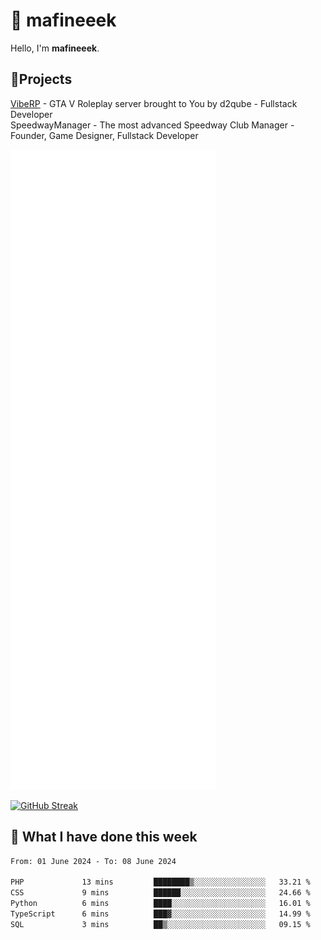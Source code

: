 # 👋 mafineeek
Hello, I'm **mafineeek**.

## 📝Projects

[VibeRP](https://v-rp.pl) - GTA V Roleplay server brought to You by d2qube - Fullstack Developer<br/>
SpeedwayManager - The most advanced Speedway Club Manager - Founder, Game Designer, Fullstack Developer


![](./github-metrics.svg)

[![GitHub Streak](https://streak-stats.demolab.com/?user=mafineeek)](https://git.io/streak-stats)

## 📰 What I have done this week
<!--START_SECTION:waka-->

```txt
From: 01 June 2024 - To: 08 June 2024

PHP             13 mins         ████████▒░░░░░░░░░░░░░░░░   33.21 %
CSS             9 mins          ██████░░░░░░░░░░░░░░░░░░░   24.66 %
Python          6 mins          ████░░░░░░░░░░░░░░░░░░░░░   16.01 %
TypeScript      6 mins          ███▓░░░░░░░░░░░░░░░░░░░░░   14.99 %
SQL             3 mins          ██▒░░░░░░░░░░░░░░░░░░░░░░   09.15 %
```

<!--END_SECTION:waka-->
